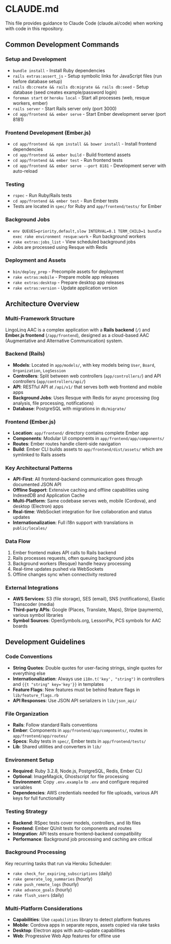 # CLAUDE.md

This file provides guidance to Claude Code (claude.ai/code) when working with code in this repository.

## Common Development Commands

### Setup and Development
- `bundle install` - Install Ruby dependencies
- `rails extras:assert_js` - Setup symbolic links for JavaScript files (run before database setup)
- `rails db:create && rails db:migrate && rails db:seed` - Setup database (seed creates example/password login)
- `foreman start` or `heroku local` - Start all processes (web, resque workers, ember)
- `rails server` - Start Rails server only (port 3000)
- `cd app/frontend && ember serve` - Start Ember development server (port 8181)

### Frontend Development (Ember.js)
- `cd app/frontend && npm install && bower install` - Install frontend dependencies
- `cd app/frontend && ember build` - Build frontend assets
- `cd app/frontend && ember test` - Run frontend tests
- `cd app/frontend && ember serve --port 8181` - Development server with auto-reload

### Testing
- `rspec` - Run Ruby/Rails tests
- `cd app/frontend && ember test` - Run Ember tests
- Tests are located in `spec/` for Ruby and `app/frontend/tests/` for Ember

### Background Jobs
- `env QUEUES=priority,default,slow INTERVAL=0.1 TERM_CHILD=1 bundle exec rake environment resque:work` - Run background workers
- `rake extras:jobs_list` - View scheduled background jobs
- Jobs are processed using Resque with Redis

### Deployment and Assets
- `bin/deploy_prep` - Precompile assets for deployment
- `rake extras:mobile` - Prepare mobile app releases
- `rake extras:desktop` - Prepare desktop app releases
- `rake extras:version` - Update application version

## Architecture Overview

### Multi-Framework Structure
LingoLinq AAC is a complex application with a **Rails backend** (`/`) and **Ember.js frontend** (`/app/frontend`), designed as a cloud-based AAC (Augmentative and Alternative Communication) system.

### Backend (Rails)
- **Models**: Located in `app/models/`, with key models being `User`, `Board`, `Organization`, `LogSession`  
- **Controllers**: Split between web controllers (`app/controllers/`) and API controllers (`app/controllers/api/`)
- **API**: RESTful API at `/api/v1/` that serves both web frontend and mobile apps
- **Background Jobs**: Uses Resque with Redis for async processing (log analysis, file processing, notifications)
- **Database**: PostgreSQL with migrations in `db/migrate/`

### Frontend (Ember.js)
- **Location**: `app/frontend/` directory contains complete Ember app
- **Components**: Modular UI components in `app/frontend/app/components/`
- **Routes**: Ember routes handle client-side navigation
- **Build**: Ember CLI builds assets to `app/frontend/dist/assets/` which are symlinked to Rails assets

### Key Architectural Patterns
- **API-First**: All frontend-backend communication goes through documented JSON API
- **Offline Support**: Extensive caching and offline capabilities using IndexedDB and Application Cache
- **Multi-Platform**: Same codebase serves web, mobile (Cordova), and desktop (Electron) apps
- **Real-time**: WebSocket integration for live collaboration and status updates
- **Internationalization**: Full i18n support with translations in `public/locales/`

### Data Flow
1. Ember frontend makes API calls to Rails backend
2. Rails processes requests, often queuing background jobs
3. Background workers (Resque) handle heavy processing
4. Real-time updates pushed via WebSockets
5. Offline changes sync when connectivity restored

### External Integrations
- **AWS Services**: S3 (file storage), SES (email), SNS (notifications), Elastic Transcoder (media)
- **Third-party APIs**: Google (Places, Translate, Maps), Stripe (payments), various symbol libraries
- **Symbol Sources**: OpenSymbols.org, LessonPix, PCS symbols for AAC boards

## Development Guidelines

### Code Conventions
- **String Quotes**: Double quotes for user-facing strings, single quotes for everything else
- **Internationalization**: Always use `i18n.t('key', "string")` in controllers and `{{t "string" key='key'}}` in templates
- **Feature Flags**: New features must be behind feature flags in `lib/feature_flags.rb`
- **API Responses**: Use JSON API serializers in `lib/json_api/`

### File Organization
- **Rails**: Follow standard Rails conventions
- **Ember**: Components in `app/frontend/app/components/`, routes in `app/frontend/app/routes/`
- **Specs**: Ruby tests in `spec/`, Ember tests in `app/frontend/tests/`
- **Lib**: Shared utilities and converters in `lib/`

### Environment Setup
- **Required**: Ruby 3.2.8, Node.js, PostgreSQL, Redis, Ember CLI
- **Optional**: ImageMagick, Ghostscript for file processing
- **Environment**: Copy `.env.example` to `.env` and configure required variables
- **Dependencies**: AWS credentials needed for file uploads, various API keys for full functionality

### Testing Strategy
- **Backend**: RSpec tests cover models, controllers, and lib files
- **Frontend**: Ember QUnit tests for components and routes
- **Integration**: API tests ensure frontend-backend compatibility
- **Performance**: Background job processing and caching are critical

### Background Processing
Key recurring tasks that run via Heroku Scheduler:
- `rake check_for_expiring_subscriptions` (daily)
- `rake generate_log_summaries` (hourly)  
- `rake push_remote_logs` (hourly)
- `rake advance_goals` (hourly)
- `rake flush_users` (daily)

### Multi-Platform Considerations
- **Capabilities**: Use `capabilities` library to detect platform features
- **Mobile**: Cordova apps in separate repos, assets copied via rake tasks
- **Desktop**: Electron apps with auto-update capabilities
- **Web**: Progressive Web App features for offline use